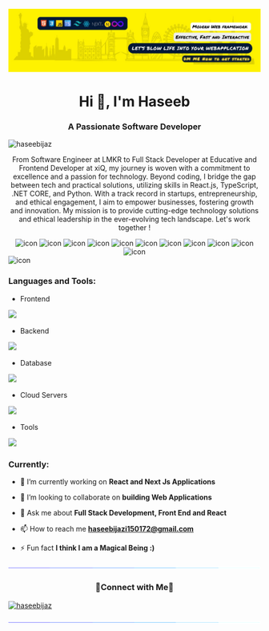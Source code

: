 ![logo](cover.jpeg)

<h1 align="center">Hi 👋, I'm Haseeb</h1>
<h3 align="center">A Passionate Software Developer</h3>

<p align="left"> <img src="https://komarev.com/ghpvc/?username=haseebijaz&label=Profile%20views&color=0e75b6&style=flat" alt="haseebijaz" /> </p>
<p align="center">From Software Engineer at LMKR to Full Stack Developer at Educative and Frontend Developer at xiQ, my journey is woven with a commitment to excellence and a passion for technology. Beyond coding, I bridge the gap between tech and practical solutions, utilizing skills in React.js, TypeScript, .NET CORE, and Python. With a track record in startups, entrepreneurship, and ethical engagement, I aim to empower businesses, fostering growth and innovation. My  mission is to provide cutting-edge technology solutions and ethical leadership in the ever-evolving tech landscape. Let's work together !</p>

<div align="center">
  <img src="https://techstack-generator.vercel.app/ts-icon.svg" alt="icon" width="50" height="50" />
  <img src="https://techstack-generator.vercel.app/js-icon.svg" alt="icon"width="50" height="50" />
  <img src="https://techstack-generator.vercel.app/react-icon.svg" alt="icon" width="50" height="50" />
  <img src="https://techstack-generator.vercel.app/redux-icon.svg" alt="icon" width="50" height="50" />
  <img src="https://techstack-generator.vercel.app/sass-icon.svg" alt="icon" width="50" height="50" />
  <img src="https://techstack-generator.vercel.app/webpack-icon.svg" alt="icon" width="50" height="50" />
  <img src="https://techstack-generator.vercel.app/jest-icon.svg" alt="icon" width="50" height="50" />
  <img src="https://techstack-generator.vercel.app/graphql-icon.svg" alt="icon" width="50" height="50" />
  <img src="https://techstack-generator.vercel.app/docker-icon.svg" alt="icon" width="50" height="50" />
  <img src="https://techstack-generator.vercel.app/kubernetes-icon.svg" alt="icon" width="50" height="50" />
  <img src="https://techstack-generator.vercel.app/aws-icon.svg" alt="icon" width="50" height="50" /></div>
  <img src="https://techstack-generator.vercel.app/github-icon.svg" alt="icon" width="50" height="50" />
</div>


<h3 align="left">Languages and Tools:</h3>

- Frontend
<p align="left">
  <a href="https://skillicons.dev">
    <img src="https://skillicons.dev/icons?i=ts,js,react,nextjs,redux,tailwind" />
  </a>
</p>

- Backend
<p align="left">
  <a href="https://skillicons.dev">
    <img src="https://skillicons.dev/icons?i=nodejs,express" />
  </a>
</p>

- Database
<p align="left">
  <a href="https://skillicons.dev">
    <img src="https://skillicons.dev/icons?i=mongodb,mysql" />
  </a>
</p>

- Cloud Servers
<p align="left">
  <a href="https://skillicons.dev">
    <img src="https://skillicons.dev/icons?i=azure,aws,gcp" />
  </a>
</p>

- Tools
<p align="left">
  <a href="https://skillicons.dev">
    <img src="https://skillicons.dev/icons?i=git,github,docker,figma,vscode,postman,linux" />
  </a>
</p>


<h3 align="left">Currently:</h3>

- 🔭 I’m currently working on **React and Next Js Applications**

- 👯 I’m looking to collaborate on **building Web Applications**

- 💬 Ask me about **Full Stack Development, Front End and React**

- 📫 How to reach me **haseebijazi150172@gmail.com**

- ⚡ Fun fact **I think I am a Magical Being :)**

<!--x axis divider-->
<img src="/horizontal-divider-gradient.gif">

<h3 align="center">🤝Connect with Me🤝</h3>
<p align="left">
<a href="https://linkedin.com/in/haseebijaz" target="blank"><img align="center" src="https://raw.githubusercontent.com/rahuldkjain/github-profile-readme-generator/master/src/images/icons/Social/linked-in-alt.svg" alt="haseebijaz" height="30" width="40" /></a>
</p>

<img src="/horizontal-divider-gradient.gif">

<!--x axis divider-->

